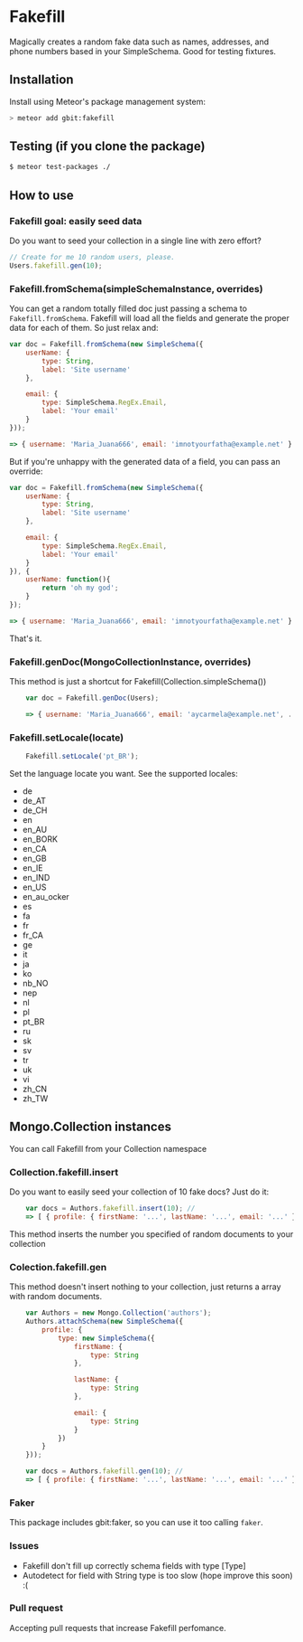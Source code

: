 Fakefill
========

Magically creates a random fake data such as names, addresses, and phone numbers based in your SimpleSchema. Good for testing fixtures.

## Installation

Install using Meteor's package management system:

```bash
> meteor add gbit:fakefill
```

## Testing (if you clone the package)
```sh 
$ meteor test-packages ./
```

## How to use

### Fakefill goal: easily seed data
Do you want to seed your collection in a single line with zero effort?
```js
// Create for me 10 random users, please.
Users.fakefill.gen(10);
```

### Fakefill.fromSchema(simpleSchemaInstance, overrides)
You can get a random totally filled doc just passing a schema to `Fakefill.fromSchema`.
Fakefill will load all the fields and generate the proper data for each of them.
So just relax and: 
```js
var doc = Fakefill.fromSchema(new SimpleSchema({
	userName: {
		type: String,
		label: 'Site username'
	},

	email: {
		type: SimpleSchema.RegEx.Email,
		label: 'Your email'
	}
}));

=> { username: 'Maria_Juana666', email: 'imnotyourfatha@example.net' }
```
But if you're unhappy with the generated data of a field, you can pass an override:
```js
var doc = Fakefill.fromSchema(new SimpleSchema({
	userName: {
		type: String,
		label: 'Site username'
	},

	email: {
		type: SimpleSchema.RegEx.Email,
		label: 'Your email'
	}
}), {
	userName: function(){
		return 'oh my god';
	}
});

=> { username: 'Maria_Juana666', email: 'imnotyourfatha@example.net' }
```
That's it.

### Fakefill.genDoc(MongoCollectionInstance, overrides)
This method is just a shortcut for Fakefill(Collection.simpleSchema()) 
```js
	var doc = Fakefill.genDoc(Users);

	=> { username: 'Maria_Juana666', email: 'aycarmela@example.net', ... }
```		

### Fakefill.setLocale(locate)
```js
	Fakefill.setLocale('pt_BR');
```

Set the language locate you want. See the supported locales:

 * de
 * de_AT
 * de_CH
 * en
 * en_AU
 * en_BORK
 * en_CA
 * en_GB
 * en_IE
 * en_IND
 * en_US
 * en_au_ocker
 * es
 * fa
 * fr
 * fr_CA
 * ge
 * it
 * ja
 * ko
 * nb_NO
 * nep
 * nl
 * pl
 * pt_BR
 * ru
 * sk
 * sv
 * tr
 * uk
 * vi
 * zh_CN
 * zh_TW


## Mongo.Collection instances
You can call Fakefill from your Collection namespace

### Collection.fakefill.insert
Do you want to easily seed your collection of 10 fake docs?
Just do it:
```js
	var docs = Authors.fakefill.insert(10); //
	=> [ { profile: { firstName: '...', lastName: '...', email: '...' }, ..., ..., ... } ]
```
This method inserts the number you specified of random documents to your collection

### Colection.fakefill.gen
This method doesn't insert nothing to your collection, just returns a array with
random documents.
```js
	var Authors = new Mongo.Collection('authors');
	Authors.attachSchema(new SimpleSchema({
		profile: {
			type: new SimpleSchema({
				firstName: {
					type: String
				},

				lastName: {
					type: String
				},

				email: {
					type: String
				}
			})
		}
	}));

	var docs = Authors.fakefill.gen(10); //
	=> [ { profile: { firstName: '...', lastName: '...', email: '...' }, ..., ..., ... } ]
```

### Faker
This package includes gbit:faker, so you can use it too calling `faker`.

### Issues
- Fakefill don't fill up correctly schema fields with type [Type]
- Autodetect for field with String type is too slow (hope improve this soon) :(

### Pull request
Accepting pull requests that increase Fakefill perfomance.